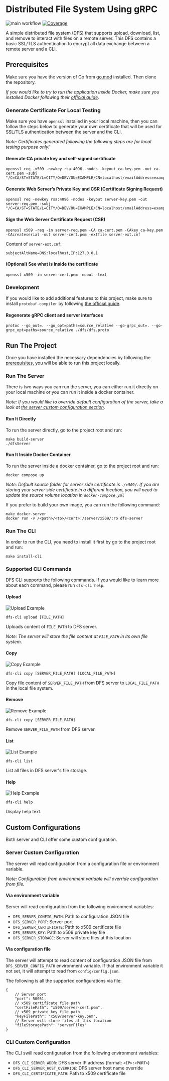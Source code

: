 # Distributed File System Using gRPC


![main workflow](https://github.com/xhsun/grpc-dfs/actions/workflows/main.yml/badge.svg)
[![Coverage](https://sonarcloud.io/api/project_badges/measure?project=xhsun_grpc-dfs&metric=coverage)](https://sonarcloud.io/summary/new_code?id=xhsun_grpc-dfs)


A simple distributed file system (DFS) that supports upload, download, list, and remove to interact with files on a remote server. This DFS contains a basic SSL/TLS authentication to encrypt all data exchange between a remote server and a CLI.

## Prerequisites

Make sure you have the version of Go from [go.mod](./go.mod) installed. Then clone the repository.

_If you would like to try to run the application inside Docker, make sure you installed Docker following their [official guide](https://docs.docker.com/get-docker/)._

### Generate Certificate For Local Testing

Make sure you have `openssl` installed in your local machine, then you can follow the steps below to generate your own certificate that will be used for SSL/TLS authentication between the server and the CLI.

*Note: Certificates generated following the following steps are for local testing purpose only!*

#### Generate CA private key and self-signed certificate

```
openssl req -x509 -newkey rsa:4096 -nodes -keyout ca-key.pem -out ca-cert.pem -subj "/C=CA/ST=STATE/L=CITY/O=DEV/OU=EXAMPLE/CN=localhost/emailAddress=example@localhost"
```

#### Generate Web Server’s Private Key and CSR (Certificate Signing Request)
```
openssl req -newkey rsa:4096 -nodes -keyout server-key.pem -out server-req.pem -subj "/C=CA/ST=STATE/L=CITY/O=DEV/OU=EXAMPLE/CN=localhost/emailAddress=example@localhost"
```

#### Sign the Web Server Certificate Request (CSR)
```
openssl x509 -req -in server-req.pem -CA ca-cert.pem -CAkey ca-key.pem -CAcreateserial -out server-cert.pem -extfile server-ext.cnf
```

Content of `server-ext.cnf`:
```
subjectAltName=DNS:localhost,IP:127.0.0.1
```

#### (Optional) See what is inside the certificate
```
openssl x509 -in server-cert.pem -noout -text
```

### Development
If you would like to add additional features to this project, make sure to install `protobuf-compiler` by following [the official guide](https://grpc.io/docs/protoc-installation/).

#### Regenerate gRPC client and server interfaces 
```
protoc --go_out=. --go_opt=paths=source_relative --go-grpc_out=. --go-grpc_opt=paths=source_relative ./dfs/dfs.proto
```

## Run The Project

Once you have installed the necessary dependencies by following the [prerequisites](#prerequisites), you will be able to run this project locally.

### Run The Server

There is two ways you can run the server, you can either run it directly on your local machine or you can run it inside a docker container.

_Note: If you would like to override default configuration of the server, take a look at [the server custom configuration section](#server-custom-configuration)._

#### Run It Directly

To run the server directly, go to the project root and run:

```
make build-server
./dfsServer
```

#### Run It Inside Docker Container

To run the server inside a docker container, go to the project root and run:

```
docker compose up
```

_Note: Default source folder for server side certificate is `./x509/`. If you are storing your server side certificate in a different location, you will need to update the source volume location in `docker-compose.yml`_

If you prefer to build your own image, you can run the following command:

```
make docker-server
docker run -v /<path>/<to>/<cert>:/server/x509/:ro dfs-server
```

### Run The CLI

In order to run the CLI, you need to install it first by go to the project root and run:

```
make install-cli
```

### Supported CLI Commands

DFS CLI supports the following commands. If you would like to learn more about each command, please run `dfs-cli help`.

#### Upload

![Upload Example](https://i.imgur.com/LhD8ZKr.png)

```
dfs-cli upload [FILE_PATH]
```

Uploads content of `FILE_PATH` to DFS server.

*Note: The server will store the file content at `FILE_PATH` in its own file system.*

#### Copy

![Copy Example](https://i.imgur.com/anGRed0.png)

```
dfs-cli copy [SERVER_FILE_PATH] [LOCAL_FILE_PATH]
```

Copy file content of `SERVER_FILE_PATH` from DFS server to `LOCAL_FILE_PATH` in the local file system.

#### Remove

![Remove Example](https://i.imgur.com/cUajTX0.png)

```
dfs-cli copy [SERVER_FILE_PATH]
```

Remove `SERVER_FILE_PATH` from DFS server.

#### List

![List Example](https://i.imgur.com/qGcFGN0.png)

```
dfs-cli list
```

List all files in DFS server's file storage.


#### Help

![Help Example](https://i.imgur.com/FRk6FfZ.png)

```
dfs-cli help
```

Display help text.

## Custom Configurations

Both server and CLI offer some custom configuration.

### Server Custom Configuration

The server will read configuration from a configuration file or environment variable.

_Note: Configuration from environment variable will override configuration from file._

#### Via environment variable

Server will read configuration from the following environment variables:

- `DFS_SERVER_CONFIG_PATH`: Path to configuration JSON file
- `DFS_SERVER_PORT`: Server port
- `DFS_SERVER_CERTIFICATE`: Path to x509 certificate file
- `DFS_SERVER_KEY`: Path to x509 private key file
- `DFS_SERVER_STORAGE`: Server will store files at this location

#### Via configuration file

The server will attempt to read content of configuration JSON file from `DFS_SERVER_CONFIG_PATH` environment variable. If that environment variable it not set, it will attempt to read from `config/config.json`.

The following is all the supported configurations via file:

```
{
    // Server port
    "port": 50051, 
    // x509 certificate file path
    "certFilePath": "x509/server-cert.pem", 
    // x509 private key file path
    "keyFilePath": "x509/server-key.pem",
    // Server will store files at this location
    "fileStoragePath": "serverFiles" 
}
```

### CLI Custom Configuration

The CLI swill read configuration from the following environment variables:

- `DFS_CLI_SERVER_ADDR`: DFS server IP address (format: `<IP>:<PORT>`)
- `DFS_CLI_SERVER_HOST_OVERRIDE`: DFS server host name override
- `DFS_CLI_CERTIFICATE_PATH`: Path to x509 certificate file
